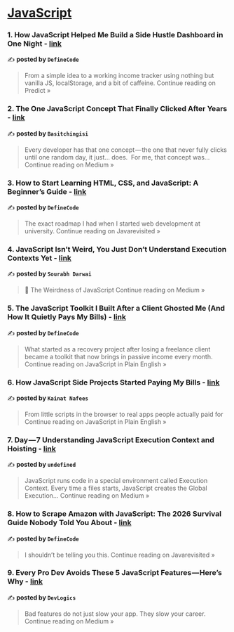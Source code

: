 
<h1><a href=https://medium.com/tag/javascript-development/recommended target="_blank" rel="noopener noreferrer">JavaScript</a></h1>
<h3>1. How JavaScript Helped Me Build a Side Hustle Dashboard in One Night - <a href="https://medium.com/predict/how-javascript-helped-me-build-a-side-hustle-dashboard-in-one-night-9cc2446c2ad4?source=rss------javascript_development-5" target="_blank" rel="noopener noreferrer">link</a></h3>

✍️ **posted by `DefineCode`**

<blockquote>From a simple idea to a working income tracker using nothing but vanilla JS, localStorage, and a bit of caffeine.
Continue reading on Predict »</blockquote>

<h3>2. The One JavaScript Concept That Finally Clicked After Years - <a href="https://medium.com/@basitchingisi/the-one-javascript-concept-that-finally-clicked-after-years-c8001a72bcd2?source=rss------javascript_development-5" target="_blank" rel="noopener noreferrer">link</a></h3>

✍️ **posted by `Basitchingisi`**

<blockquote>Every developer has that one concept — the one that never fully clicks until one random day, it just… does.
 For me, that concept was…
Continue reading on Medium »</blockquote>

<h3>3. How to Start Learning HTML, CSS, and JavaScript: A Beginner’s Guide - <a href="https://medium.com/javarevisited/how-to-start-learning-html-css-and-javascript-a-beginners-guide-212cfabf88ed?source=rss------javascript_development-5" target="_blank" rel="noopener noreferrer">link</a></h3>

✍️ **posted by `DefineCode`**

<blockquote>The exact roadmap I had when I started web development at university.
Continue reading on Javarevisited »</blockquote>

<h3>4.  JavaScript Isn’t Weird, You Just Don’t Understand Execution Contexts Yet - <a href="https://medium.com/@sdarwai15/javascript-isnt-weird-you-just-don-t-understand-execution-contexts-yet-2ee34c140cf2?source=rss------javascript_development-5" target="_blank" rel="noopener noreferrer">link</a></h3>

✍️ **posted by `Sourabh Darwai`**

<blockquote>🤔 The Weirdness of JavaScript
Continue reading on Medium »</blockquote>

<h3>5. The JavaScript Toolkit I Built After a Client Ghosted Me (And How It Quietly Pays My Bills) - <a href="https://javascript.plainenglish.io/the-javascript-toolkit-i-built-after-a-client-ghosted-me-and-how-it-quietly-pays-my-bills-8beda62f1aaa?source=rss------javascript_development-5" target="_blank" rel="noopener noreferrer">link</a></h3>

✍️ **posted by `DefineCode`**

<blockquote>What started as a recovery project after losing a freelance client became a toolkit that now brings in passive income every month.
Continue reading on JavaScript in Plain English »</blockquote>

<h3>6. How JavaScript Side Projects Started Paying My Bills - <a href="https://javascript.plainenglish.io/how-javascript-side-projects-started-paying-my-bills-5138584d0f5f?source=rss------javascript_development-5" target="_blank" rel="noopener noreferrer">link</a></h3>

✍️ **posted by `Kainat Nafees`**

<blockquote>From little scripts in the browser to real apps people actually paid for
Continue reading on JavaScript in Plain English »</blockquote>

<h3>7. Day — 7 Understanding JavaScript Execution Context and Hoisting - <a href="https://medium.com/@sathvaradhruvin05/day-7-understanding-javascript-execution-context-and-hoisting-cd5e9ec2cc12?source=rss------javascript_development-5" target="_blank" rel="noopener noreferrer">link</a></h3>

✍️ **posted by `undefined`**

<blockquote>JavaScript runs code in a special environment called Execution Context. Every time a files starts, JavaScript creates the Global Execution…
Continue reading on Medium »</blockquote>

<h3>8. How to Scrape Amazon with JavaScript: The 2026 Survival Guide Nobody Told You About - <a href="https://medium.com/javarevisited/how-to-scrape-amazon-with-javascript-the-2026-survival-guide-nobody-told-you-about-04b059c4bf77?source=rss------javascript_development-5" target="_blank" rel="noopener noreferrer">link</a></h3>

✍️ **posted by `DefineCode`**

<blockquote>I shouldn’t be telling you this.
Continue reading on Javarevisited »</blockquote>

<h3>9. Every Pro Dev Avoids These 5 JavaScript Features — Here’s Why - <a href="https://medium.com/@vishwajitpatil1224/every-pro-dev-avoids-these-5-javascript-features-heres-why-1da62d968a76?source=rss------javascript_development-5" target="_blank" rel="noopener noreferrer">link</a></h3>

✍️ **posted by `DevLogics`**

<blockquote>Bad features do not just slow your app. They slow your career.
Continue reading on Medium »</blockquote>

